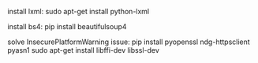 install lxml: sudo apt-get install python-lxml

install bs4: pip install beautifulsoup4

solve InsecurePlatformWarning issue:
pip install pyopenssl ndg-httpsclient pyasn1
sudo apt-get install libffi-dev libssl-dev
